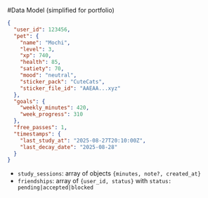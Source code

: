 #Data Model (simplified for portfolio)
```json
{
  "user_id": 123456,
  "pet": {
    "name": "Mochi",
    "level": 3,
    "xp": 740,
    "health": 85,
    "satiety": 70,
    "mood": "neutral",
    "sticker_pack": "CuteCats",
    "sticker_file_id": "AAEAA...xyz"
  },
  "goals": {
    "weekly_minutes": 420,
    "week_progress": 310
  },
  "free_passes": 1,
  "timestamps": {
    "last_study_at": "2025-08-27T20:10:00Z",
    "last_decay_date": "2025-08-28"
  }
}
```
- `study_sessions`: array of objects `{minutes, note?, created_at}`
- `friendships`: array of `{user_id, status}` with `status: pending|accepted|blocked`
